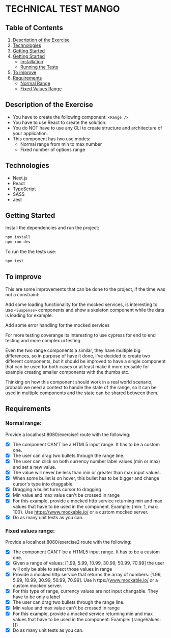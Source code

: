 # TECHNICAL TEST MANGO

## Table of Contents

1. [Description of the Exercise](#description-of-the-exercise)
2. [Technologies](#technologies)
3. [Getting Started](#getting-started)
4. [Getting Started](#getting-started)
   - [Installation](#installation)
   - [Running the Tests](#running-the-tests)
5. [To improve](#to-improve)
6. [Requirements](#requirements)
   - [Normal Range](#normal-range)
   - [Fixed Values Range](#fixed-values-range)

## Description of the Exercise

- You have to create the following component: `<Range />`
- You have to use React to create the solution.
- You do NOT have to use any CLI to create structure and architecture of your application.
- This component has two use modes:
  - Normal range from min to max number
  - Fixed number of options range

## Technologies

- Next.js
- React
- TypeScript
- SASS
- Jest

## Getting Started

Install the dependencies and run the project:

```bash
npm install
npm run dev
```

To run the the tests use:

```bash
npm test
```

## To improve

This are some improvements that can be done to the project, if the time was not a constraint:

Add some loading functionality for the mocked services, is interesting to use `<Suspense>` components and show a skeleton component while the data is loading for example.

Add some error handling for the mocked services

For more testing coverange its interesting to use cypress for end to end testing and more complex ui testing.

Even the two range components a similar, they have multiple big differences, so in purpose of have it done, I've decided to create two different components, but it should be improved to have a single component that can be used for both cases or at least make it more reusable for example creating smaller components with the thumbs etc.

Thinking on how this component should work in a real world scenario, probabli we need a context to handle the state of the range, so it can be used in multiple components and the state can be shared between them.

## Requirements

### Normal range:

Provide a localhost:8080/exercise1 route with the following:

- [x] The component CAN'T be a HTML5 input range. It has to be a custom one.
- [x] The user can drag two bullets through the range line.
- [x] The user can click on both currency number label values (min or max) and set a
      new value.
- [x] The value will never be less than min or greater than max input values.
- [x] When some bullet is on hover, this bullet has to be bigger and change cursor's type
      into draggable.
- [x] Dragging a bullet turns cursor to dragging
- [x] Min value and max value can't be crossed in range
- [x] For this example, provide a mocked http service returning min and max values
      that have to be used in the component. Example: {min: 1, max: 100}. Use
      https://www.mockable.io/ or a custom mocked
      server.
- [x] Do as many unit tests as you can.

### Fixed values range:

Provide a localhost:8080/exercise2 route with the following:

- [x] The component CAN'T be a HTML5 input range. It has to be a custom one.
- [x] Given a range of values: [1.99, 5.99, 10.99, 30.99, 50.99, 70.99] the user will only
      be able to select those values in range
- [x] Provide a mocked http service that returns the array of numbers: [1.99, 5.99,
      10.99, 30.99, 50.99, 70.99]. Use h ttps://www.mockable.io/ or a custom mocked
      server.
- [x] For this type of range, currency values are not input changable. They have to be
      only a label
- [x] The user can drag two bullets through the range line.
- [x] Min value and max value can't be crossed in range
- [x] For this example, provide a mocked service returning min and max values that
      have to be used in the component. Example: {rangeValues: []}
- [x] Do as many unit tests as you can.
